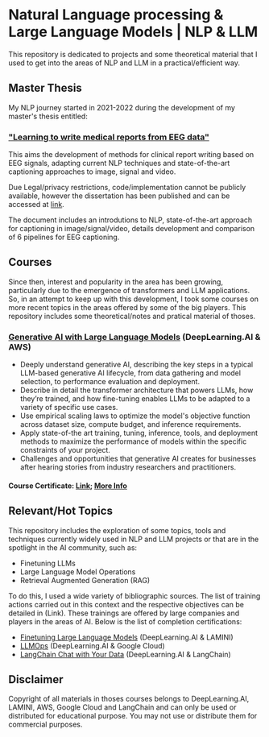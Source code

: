 # Natural Language processing & Large Language Models | NLP & LLM
This repository is dedicated to projects and some theoretical material that I used to get into the areas of NLP and LLM in a practical/efficient way.


## Master Thesis
My NLP journey started in 2021-2022 during the development of my master's thesis entitled:
### ["Learning to write medical reports from EEG data"](https://repositorio-aberto.up.pt/handle/10216/144617) 
This aims the development of methods for clinical report writing based on EEG signals, adapting current NLP techniques and state-of-the-art captioning approaches to image, signal and video. 

Due Legal/privacy restrictions, code/implementation cannot be publicly available, however the dissertation has been published and can be accessed at [link](https://repositorio-aberto.up.pt/handle/10216/144617). 

The document includes an introdutions to NLP, state-of-the-art approach for captioning in image/signal/video, details development and comparison of 6 pipelines for EEG captioning.


## Courses
Since then, interest and popularity in the area has been growing, particularly due to the emergence of transformers and LLM applications. So, in an attempt to keep up with this development, I took some courses on more recent topics in the areas offered by some of the big players. This repository includes some theoretical/notes and pratical material of thoses.
### [Generative AI with Large Language Models](https://www.deeplearning.ai/courses/generative-ai-with-llms/) (DeepLearning.AI & AWS)
  - Deeply understand generative AI, describing the key steps in a typical LLM-based generative AI lifecycle, from data gathering and model selection, to performance evaluation and deployment.
  - Describe in detail the transformer architecture that powers LLMs, how they’re trained, and how fine-tuning enables LLMs to be adapted to a variety of specific use cases.
  - Use empirical scaling laws to optimize the model's objective function across dataset size, compute budget, and inference requirements.
  - Apply state-of-the art training, tuning, inference, tools, and deployment methods to maximize the performance of models within the specific constraints of your project.
  - Challenges and opportunities that generative AI creates for businesses after hearing stories from industry researchers and practitioners.
#### Course Certificate: [Link](https://www.coursera.org/account/accomplishments/certificate/Y2C2XJL6JMPW); [More Info](https://www.coursera.org/account/accomplishments/verify/Y2C2XJL6JMPW)

## Relevant/Hot Topics
This repository includes the exploration of some topics, tools and techniques currently widely used in NLP and LLM projects or that are in the spotlight in the AI community, such as: 
- Finetuning LLMs
- Large Language Model Operations
- Retrieval Augmented Generation (RAG)

To do this, I used a wide variety of bibliographic sources. The list of training actions carried out in this context and the respective objectives can be detailed in (Link).
These trainings are offered by large companies and players in the areas of AI. Below is the list of completion certifications:
 - [Finetuning Large Language Models](https://learn.deeplearning.ai/accomplishments/0478e5ad-9140-472d-a957-9fcd441a2073?usp=sharing) (DeepLearning.AI & LAMINI)
 - [LLMOps](https://learn.deeplearning.ai/accomplishments/10ca5b0b-28b4-42e2-a909-5b6e6a81c8d2?usp=sharing) (DeepLearning.AI & Google Cloud)
 - [LangChain Chat with Your Data](https://www.deeplearning.ai/short-courses/langchain-chat-with-your-data/) (DeepLearning.AI & LangChain)

## Disclaimer
Copyright of all materials in thoses courses belongs to DeepLearning.AI, LAMINI, AWS, Google Cloud and LangChain and can only be used or distributed for educational purpose. You may not use or distribute them for commercial purposes.
